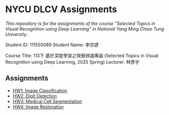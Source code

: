 # NYCU DLCV Assignments
*This repository is for the assignments of the course "Selected Topics in Visual Recognition using Deep Learning" in National Yang Ming Chiao Tung University.*

Student ID: 111550089
Student Name: 李宗諺

Course Title: 113下 基於深度學習之視覺辨識專論 (Selected Topics in Visual Recognition using Deep Learning, 2025 Spring)
Lecturer: 林彥宇

## Assignments
- [HW1: Image Classification](/Lab1)
- [HW2: Digit Detection](/Lab2)
- [HW3: Medical Cell Segmentation](/Lab3)
- [HW4: Image Restoration](/Lab4)
